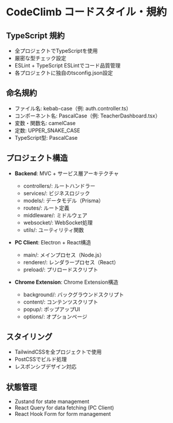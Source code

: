 # CodeClimb コードスタイル・規約

## TypeScript 規約
- 全プロジェクトでTypeScriptを使用
- 厳密な型チェック設定
- ESLint + TypeScript ESLintでコード品質管理
- 各プロジェクトに独自のtsconfig.json設定

## 命名規約
- ファイル名: kebab-case（例: auth.controller.ts）
- コンポーネント名: PascalCase（例: TeacherDashboard.tsx）
- 変数・関数名: camelCase
- 定数: UPPER_SNAKE_CASE
- TypeScript型: PascalCase

## プロジェクト構造
- **Backend**: MVC + サービス層アーキテクチャ
  - controllers/: ルートハンドラー
  - services/: ビジネスロジック
  - models/: データモデル（Prisma）
  - routes/: ルート定義
  - middleware/: ミドルウェア
  - websocket/: WebSocket処理
  - utils/: ユーティリティ関数

- **PC Client**: Electron + React構造
  - main/: メインプロセス（Node.js）
  - renderer/: レンダラープロセス（React）
  - preload/: プリロードスクリプト

- **Chrome Extension**: Chrome Extension構造
  - background/: バックグラウンドスクリプト
  - content/: コンテンツスクリプト
  - popup/: ポップアップUI
  - options/: オプションページ

## スタイリング
- TailwindCSSを全プロジェクトで使用
- PostCSSでビルド処理
- レスポンシブデザイン対応

## 状態管理
- Zustand for state management
- React Query for data fetching (PC Client)
- React Hook Form for form management